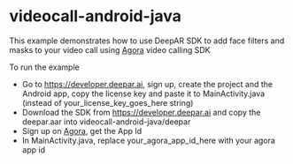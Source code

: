 # videocall-android-java

This example demonstrates how to use DeepAR SDK to add face filters and masks to your video call using [Agora](https://www.agora.io/) video calling SDK

To run the example

* Go to https://developer.deepar.ai, sign up, create the project and the Android app, copy the license key and paste it to MainActivity.java (instead of your_license_key_goes_here string)
* Download the SDK from https://developer.deepar.ai and copy the deepar.aar into videocall-android-java/deepar
* Sign up on [Agora](https://www.agora.io/), get the App Id
* In MainActivity.java, replace your_agora_app_id_here with your agora app id
